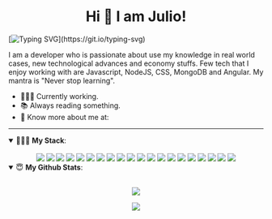 
<h1 align='center'>
 Hi 👋 I am Julio!
</h1>

[![Typing SVG](https://readme-typing-svg.demolab.com?font=Fuzzy+Bubbles&size=24&duration=3000&pause=1000&color=004687&center=true&width=435&lines=Say+Hello+to+my+litle+friend!)](https://git.io/typing-svg)

I am a developer who is passionate about use my knowledge in real world cases, new technological advances and economy stuffs. Few tech that I enjoy working with are Javascript, NodeJS, CSS, MongoDB and Angular. My mantra is "Never stop learning".
- 👨🏽‍💻 Currently working.
- 📚 Always reading something.
- 👨 Know more about me at:

---

<details open>
 <summary> 👨🏽‍💻 <b>My Stack</b>: </summary>
 <div align='center' padding='0 30px'><br>
  <img src="https://img.shields.io/badge/Angular-DD0031?style=for-the-badge&logo=angular&logoColor=white" />
  <img src="https://img.shields.io/badge/JavaScript-323330?style=for-the-badge&logo=javascript&logoColor=F7DF1E" />
  <img src="https://img.shields.io/badge/CSS3-1572B6?style=for-the-badge&logo=css3&logoColor=white" />
  <img src="https://img.shields.io/badge/HTML5-E34F26?style=for-the-badge&logo=html5&logoColor=white" />
  <img src="https://img.shields.io/badge/Sourcetree-0052CC?style=for-the-badge&logo=Sourcetree&logoColor=white" />
  <img src="https://img.shields.io/badge/c++-%2300599C.svg?style=for-the-badge&logo=c%2B%2B&logoColor=white" />
  <img src="https://img.shields.io/badge/react-%2320232a.svg?style=for-the-badge&logo=react&logoColor=%2361DAFB" />
  <img src="https://img.shields.io/badge/rxjs-%23B7178C.svg?style=for-the-badge&logo=reactivex&logoColor=white" />
  <img src="https://img.shields.io/badge/daily.dev-CE3DF3?style=for-the-badge&logo=dailydotdev&logoColor=white" />
  <img src="https://img.shields.io/badge/Bitbucket-0747a6?style=for-the-badge&logo=bitbucket&logoColor=white" />
  <img src="https://img.shields.io/badge/Amazon_AWS-FF9900?style=for-the-badge&logo=amazonaws&logoColor=white" />
  <img src="https://img.shields.io/badge/Jenkins-49728B?style=for-the-badge&logo=jenkins&logoColor=white" />
  <img src="https://img.shields.io/badge/redis-%23DD0031.svg?&style=for-the-badge&logo=redis&logoColor=white" />
  <img src="https://img.shields.io/badge/Postman-FF6C37?style=for-the-badge&logo=Postman&logoColor=white" />
  <img src="https://img.shields.io/badge/Figma-F24E1E?style=for-the-badge&logo=figma&logoColor=white" />
  <img src="https://img.shields.io/badge/Jest-C21325?style=for-the-badge&logo=jest&logoColor=white" />
  <img src="https://img.shields.io/badge/GitHub-100000?style=for-the-badge&logo=github&logoColor=white" />
  <img src="https://img.shields.io/badge/Node.js-339933?style=for-the-badge&logo=nodedotjs&logoColor=white" />
  <img src="https://img.shields.io/badge/Express.js-000000?style=for-the-badge&logo=express&logoColor=white" />
  <img src="https://img.shields.io/badge/MongoDB-4EA94B?style=for-the-badge&logo=mongodb&logoColor=white" />
 </div>
</details>

<details open>
 <summary> 😇 <b>My Github Stats</b>: </summary>
 <br>
 <p align = "center">
   <img src = "https://github-readme-stats.vercel.app/api?username=julius-cell&show_icons=true&theme=tokyonight&line_height=27">
 </p>
  <p align = "center">
   <img src = "https://github-readme-stats.vercel.app/api/top-langs/?username=julius-cell&hide=css,java,html&theme=tokyonight">
 </p>
</details>
